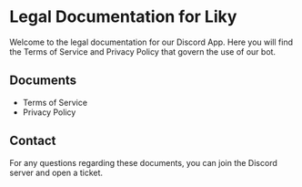 # Legal Documentation for Liky

Welcome to the legal documentation for our Discord App. Here you will find the Terms of Service and Privacy Policy that govern the use of our bot.

## Documents

- Terms of Service
- Privacy Policy

## Contact

For any questions regarding these documents, you can join the Discord server and open a ticket.
